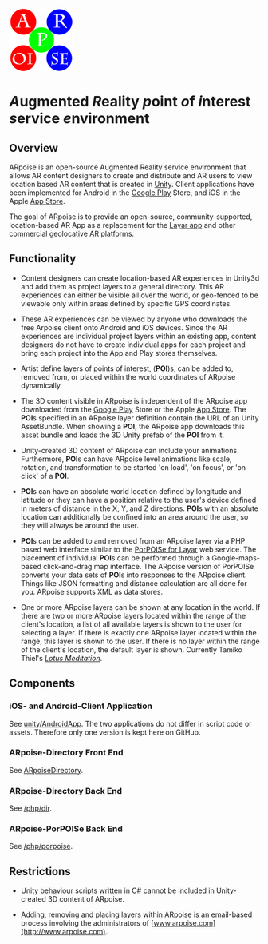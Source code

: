 ![ARpoise Logo](/images/arpoise_logo_rgb-128.png)
# *A*ugmented *R*eality *p*oint *o*f *i*nterest *s*ervice *e*nvironment

## Overview
ARpoise is an open-source Augmented Reality service environment that allows AR content designers to create and distribute and AR users to view location based AR content that is created in [Unity](http://unity3d.com). Client applications have been implemented for Android in the 
[Google Play](http://play.google.com/store/apps/details?id=com.arpoise.ARpoise) Store, and iOS in the 
Apple [App Store](https://itunes.apple.com/de/app/arpoise/id1451460843).

The goal of ARpoise is to provide an open-source, community-supported, location-based AR App as a replacement for the 
[Layar app](https://www.layar.com/) and other commercial geolocative AR platforms.

## Functionality
- Content designers can create location-based AR experiences in Unity3d and add them as project layers to a general directory. This AR experiences can either be visible all over the world, or geo-fenced to be viewable only within areas defined by specific GPS coordinates.

- These AR experiences can be viewed by anyone who downloads the free Arpoise client onto Android and iOS devices. Since the AR experiences are individual project layers within an existing app, content designers do not have to create individual apps for each project and bring each project into the App and Play stores themselves.

- Artist define layers of points of interest, (**POI**)s, can be added to,
removed from, or placed within the world coordinates of ARpoise dynamically.

- The 3D content visible in ARpoise is independent of the ARpoise app downloaded from the
[Google Play](http://play.google.com/store/apps/details?id=com.arpoise.ARpoise) Store
or the
Apple [App Store](https://itunes.apple.com/de/app/arpoise/id1451460843).
The **POI**s specified in an ARpoise layer definition contain the URL of an
Unity AssetBundle.
When showing a **POI**, the ARpoise app downloads this asset bundle
and loads the 3D Unity prefab of the **POI** from it.

- Unity-created 3D content of ARpoise can include your animations. Furthermore, **POI**s can have
ARpoise level animations like scale, rotation, and transformation to be started
'on load', 'on focus', or 'on click' of a **POI**.

- **POI**s can have an absolute world location defined by longitude and latitude
or they can have a position relative to the user's device defined in meters of distance in the X, Y, and Z directions.
**POI**s with an absolute location can additionally be confined into an area around the user,
so they will always be around the user.

- **POI**s can be added to and removed from an ARpoise layer via a PHP based web interface similar to the
[PorPOISe for Layar](https://code.google.com/archive/p/porpoise/) web service.
The placement of individual **POI**s can be performed through a Google-maps-based click-and-drag map interface.
The ARpoise version of PorPOISe converts your data sets of **POI**s into responses to the ARpoise client.
Things like JSON formatting and distance calculation are all done for you. ARpoise supports XML as data stores.

- One or more ARpoise layers can be shown at any location in the world.
If there are two or more ARpoise layers located within the range of the client's location,
a list of all available layers is shown to the user for selecting a layer.
If there is exactly one ARpoise layer located within the range, this layer is shown to the user.
If there is no layer within the range of the client's location, the default layer is shown.
Currently Tamiko Thiel's
[*Lotus Meditation*](http://www.tamikothiel.com/AR/lotus-meditation.html).
## Components
### iOS- and Android-Client Application
See [unity/AndroidApp](unity/AndroidApp/README.md).
The two applications do not differ in script code or assets. Therefore only one version is kept here on GitHub.
### ARpoise-Directory Front End
See [ARpoiseDirectory](ArpoiseDirectory/README.md).
### ARpoise-Directory Back End
See [/php/dir](php/dir/README.md).
### ARpoise-PorPOISe Back End
See [/php/porpoise](php/porpoise/README.md).

## Restrictions
- Unity behaviour scripts written in C# cannot be included in Unity-created 3D content of ARpoise.

- Adding, removing and placing layers within ARpoise is an email-based process involving the administrators of
[www.arpoise.com](http://www.arpoise.com).
